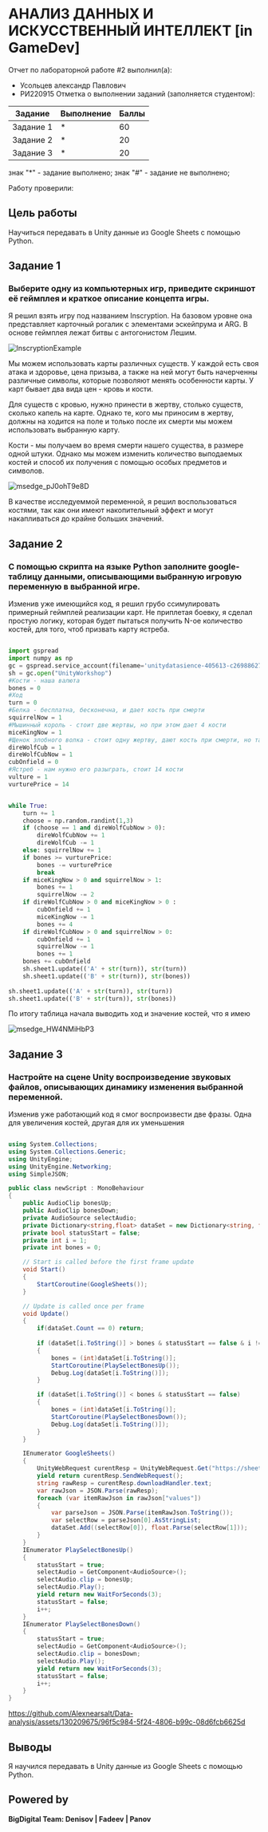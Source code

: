 # АНАЛИЗ ДАННЫХ И ИСКУССТВЕННЫЙ ИНТЕЛЛЕКТ [in GameDev]
Отчет по лабораторной работе #2 выполнил(а):
- Усольцев александр Павлович
- РИ220915
Отметка о выполнении заданий (заполняется студентом):

| Задание | Выполнение | Баллы |
| ------ | ------ | ------ |
| Задание 1 | * | 60 |
| Задание 2 | * | 20 |
| Задание 3 | * | 20 |

знак "*" - задание выполнено; знак "#" - задание не выполнено;

Работу проверили:


## Цель работы
Научиться передавать в Unity данные из Google Sheets с помощью Python.

## Задание 1
### Выберите одну из компьютерных игр, приведите скриншот её геймплея и краткое описание концепта игры.

Я решил взять игру под названием Inscryption. На базовом уровне она представляет карточный рогалик с элементами эскейпрума и ARG. В основе геймплея лежат битвы с антогонистом Лешим.

![InscryptionExample](https://github.com/Alexnearsalt/Data-analysis/assets/130209675/a2b2b35e-d3b3-4a98-9f2e-eddba45c49ad)

Мы можем использовать карты различных существ. У каждой есть своя атака и здоровье, цена призыва, а также на ней могут быть начерченны различные символы, которые позволяют менять особенности карты.
У карт бывает два вида цен - кровь и кости.

Для существ с кровью, нужно принести в жертву, столько существ, сколько капель на карте. Однако те, кого мы приносим в жертву, 
должны на ходится на поле и только после их смерти мы можем использовать выбранную карту. 

Кости - мы получаем во время смерти нашего существа, в размере одной штуки. Однако мы можем изменить количество выподаемых костей и способ их получения с помощью особых 
предметов и символов.

![msedge_pJ0ohT9e8D](https://github.com/Alexnearsalt/Data-analysis/assets/130209675/97c31f55-8996-40c8-9d4e-3c95fbe0b14e)

В качестве исследуеммой переменной, я решил воспользоваться костями, так как они имеют накопительный эффект и могут накапливаться до крайне больших значений.

## Задание 2
### С помощью скрипта на языке Python заполните google-таблицу данными, описывающими выбранную игровую переменную в выбранной игре.

Изменив уже имеющийся код, я решил грубо ссимулировать примерный геймплей реализации карт. Не приплетая боевку, я сделал простую логику, которая будет пытаться получить 
N-ое количество костей, для того, чтоб призвать карту ястреба. 

```py

import gspread
import numpy as np
gc = gspread.service_account(filename='unitydatasience-405613-c26988627207.json')
sh = gc.open("UnityWorkshop")
#Кости - наша валюта
bones = 0
#Ход
turn = 0
#Белка - бесплатна, бесконечна, и дает кость при смерти
squirrelNow = 1
#Мышинный король - стоит две жертвы, но при этом дает 4 кости
miceKingNow = 1
#Щенок злобного волка - стоит одну жертву, дают кость при смерти, но также дает кость под коней хода
direWolfCub = 1
direWolfCubNow = 1
cubOnfield = 0
#Ястреб - нам нужно его разыграть, стоит 14 кости
vulture = 1
vurturePrice = 14


while True:
    turn += 1
    choose = np.random.randint(1,3)
    if (choose == 1 and direWolfCubNow > 0):
        direWolfCubNow += 1
        direWolfCub -= 1
    else: squirrelNow += 1    
    if bones >= vurturePrice: 
        bones -= vurturePrice
        break
    if miceKingNow > 0 and squirrelNow > 1:
        bones += 1
        squirrelNow -= 2
    if direWolfCubNow > 0 and miceKingNow > 0 :
        cubOnfield += 1
        miceKingNow -= 1
        bones += 4
    if direWolfCubNow > 0 and squirrelNow > 0:
        cubOnfield += 1
        squirrelNow -= 1
        bones += 1
    bones += cubOnfield
    sh.sheet1.update(('A' + str(turn)), str(turn))
    sh.sheet1.update(('B' + str(turn)), str(bones))
    
sh.sheet1.update(('A' + str(turn)), str(turn))
sh.sheet1.update(('B' + str(turn)), str(bones))   

```

По итогу таблица начала выводить ход и значение костей, что я имею

![msedge_HW4NMiHbP3](https://github.com/Alexnearsalt/Data-analysis/assets/130209675/10ae9436-2484-4af3-9a87-b32b759541e6)

## Задание 3
### Настройте на сцене Unity воспроизведение звуковых файлов, описывающих динамику изменения выбранной переменной.

Изменив уже работающий код я смог воспроизвести две фразы. Одна для увеличения костей, другая для их уменьшения

```cs

using System.Collections;
using System.Collections.Generic;
using UnityEngine;
using UnityEngine.Networking;
using SimpleJSON;

public class newScript : MonoBehaviour
{
    public AudioClip bonesUp;
    public AudioClip bonesDown;
    private AudioSource selectAudio;
    private Dictionary<string,float> dataSet = new Dictionary<string, float>();
    private bool statusStart = false;
    private int i = 1;
    private int bones = 0;

    // Start is called before the first frame update
    void Start()
    {
        StartCoroutine(GoogleSheets());
    }

    // Update is called once per frame
    void Update()
    {
        if(dataSet.Count == 0) return;
        
        if (dataSet[i.ToString()] > bones & statusStart == false & i != dataSet.Count)
        {
            bones = (int)dataSet[i.ToString()];
            StartCoroutine(PlaySelectBonesUp());
            Debug.Log(dataSet[i.ToString()]);
        }

        if (dataSet[i.ToString()] < bones & statusStart == false)
        {
            bones = (int)dataSet[i.ToString()];
            StartCoroutine(PlaySelectBonesDown());
            Debug.Log(dataSet[i.ToString()]);
        }
    }

    IEnumerator GoogleSheets()
    {
        UnityWebRequest curentResp = UnityWebRequest.Get("https://sheets.googleapis.com/v4/spreadsheets/1wN4uSZ4Gt_eIIh9Bi7dl2VeMH3q292mtVK9tTXBjbYQ/values/Лист1?key=AIzaSyAuCFERWm7e1DsOYSOlZeWpxyec_L4a6jg");
        yield return curentResp.SendWebRequest();
        string rawResp = curentResp.downloadHandler.text;
        var rawJson = JSON.Parse(rawResp);
        foreach (var itemRawJson in rawJson["values"])
        {
            var parseJson = JSON.Parse(itemRawJson.ToString());
            var selectRow = parseJson[0].AsStringList;
            dataSet.Add((selectRow[0]), float.Parse(selectRow[1]));
        }
    }
    IEnumerator PlaySelectBonesUp()
    {
        statusStart = true;
        selectAudio = GetComponent<AudioSource>();
        selectAudio.clip = bonesUp;
        selectAudio.Play();
        yield return new WaitForSeconds(3);
        statusStart = false;
        i++;
    }
    IEnumerator PlaySelectBonesDown()
    {
        statusStart = true;
        selectAudio = GetComponent<AudioSource>();
        selectAudio.clip = bonesDown;
        selectAudio.Play();
        yield return new WaitForSeconds(3);
        statusStart = false;
        i++;
    }
}

```

https://github.com/Alexnearsalt/Data-analysis/assets/130209675/96f5c984-5f24-4806-b99c-08d6fcb6625d

## Выводы

Я научился передавать в Unity данные из Google Sheets с помощью Python.

## Powered by

**BigDigital Team: Denisov | Fadeev | Panov**
